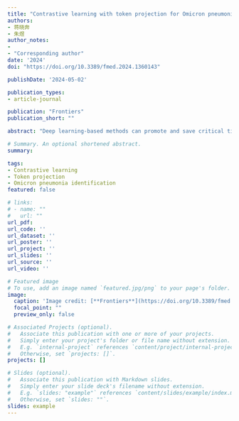 ```yaml
---
title: "Contrastive learning with token projection for Omicron pneumonia identification from few-shot chest CT images"
authors:
- 蒋晓奔
- 朱煜
author_notes:
- 
- "Corresponding author"
date: '2024'
doi: "https://doi.org/10.3389/fmed.2024.1360143"

publishDate: '2024-05-02'

publication_types:
- article-journal

publication: "Frontiers"
publication_short: ""

abstract: "Deep learning-based methods can promote and save critical time for the diagnosis of pneumonia from computed tomography (CT) images of the chest, where the methods usually rely on large amounts of labeled data to learn good visual representations. However, medical images are difficult to obtain and need to be labeled by professional radiologists.To address this issue, a novel contrastive learning model with token projection, namely CoTP, is proposed for improving the diagnostic quality of few-shot chest CT images. Specifically, (1) we utilize solely unlabeled data for fitting CoTP, along with a small number of labeled samples for fine-tuning, (2) we present a new Omicron dataset and modify the data augmentation strategy, i.e., random Poisson noise perturbation for the CT interpretation task, and (3) token projection is utilized to further improve the quality of the global visual representations.  The ResNet50 pre-trained by CoTP attained accuracy (ACC) of 92.35%, sensitivity (SEN) of 92.96%, precision (PRE) of 91.54%, and the area under the receiver-operating characteristics curve (AUC) of 98.90% on the presented Omicron dataset. On the contrary, the ResNet50 without pre-training achieved ACC, SEN, PRE, and AUC of 77.61, 77.90, 76.69, and 85.66%, respectively. Extensive experiments reveal that a model pre-trained by CoTP greatly outperforms that without pre-training. The CoTP can improve the efficacy of diagnosis and reduce the heavy workload of radiologists for screening of Omicron pneumonia."

# Summary. An optional shortened abstract.
summary: 

tags:
- Contrastive learning
- Token projection
- Omicron pneumonia identification
featured: false

# links:
# - name: ""
#   url: ""
url_pdf: 
url_code: ''
url_dataset: ''
url_poster: ''
url_project: ''
url_slides: ''
url_source: ''
url_video: ''

# Featured image
# To use, add an image named `featured.jpg/png` to your page's folder. 
image:
  caption: 'Image credit: [**Frontiers**](https://doi.org/10.3389/fmed.2024.1360143)'
  focal_point: ""
  preview_only: false

# Associated Projects (optional).
#   Associate this publication with one or more of your projects.
#   Simply enter your project's folder or file name without extension.
#   E.g. `internal-project` references `content/project/internal-project/index.md`.
#   Otherwise, set `projects: []`.
projects: []

# Slides (optional).
#   Associate this publication with Markdown slides.
#   Simply enter your slide deck's filename without extension.
#   E.g. `slides: "example"` references `content/slides/example/index.md`.
#   Otherwise, set `slides: ""`.
slides: example
---
```

